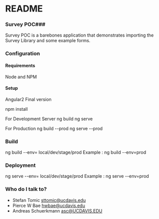 # README #
### Survey POC###
Survey POC is a barebones application that demonstrates importing the Survey Library and some example forms.

### Configuration ###


#### Requirements ####
Node and NPM

#### Setup ####
Angular2 Final version

npm install

For Development Server
ng build
ng serve

For Production
ng build --prod
ng serve --prod

### Build ###
ng build --env= local/dev/stage/prod
Example  :  ng build --env=prod

### Deployment ###
ng serve --env= local/dev/stage/prod
Example   :  ng serve --env=prod

### Who do I talk to? ###
* Stefan Tomic <sttomic@ucdavis.edu>
* Pierce W Bae <hwbae@ucdavis.edu>
* Andreas Schuerkmann <asc@UCDAVIS.EDU>

